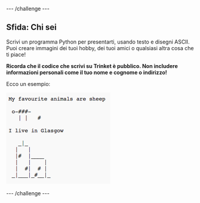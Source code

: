 \--- /challenge \---

## Sfida: Chi sei

Scrivi un programma Python per presentarti, usando testo e disegni ASCII. Puoi creare immagini dei tuoi hobby, dei tuoi amici o qualsiasi altra cosa che ti piace!

**Ricorda che il codice che scrivi su Trinket è pubblico. Non includere informazioni personali come il tuo nome e cognome o indirizzo!**

Ecco un esempio:

![screenshot](images/me-about.png)

\--- /challenge \---